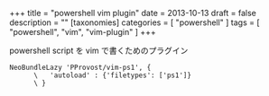 +++
title = "powershell vim plugin"
date = 2013-10-13
draft = false
description = ""
[taxonomies]
categories = [ "powershell" ]
tags = [ "powershell", "vim", "vim-plugin" ]
+++

powershell script を vim で書くためのプラグイン

```vim
NeoBundleLazy 'PProvost/vim-ps1', {
      \   'autoload' : {'filetypes': ['ps1']}
      \ }
```
